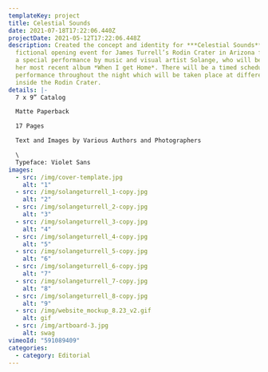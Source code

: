 ```yaml
---
templateKey: project
title: Celestial Sounds
date: 2021-07-18T17:22:06.440Z
projectDate: 2021-05-12T17:22:06.448Z
description: Created the concept and identity for ***Celestial Sounds*** - a
  fictional opening event for James Turrell’s Rodin Crater in Arizona featuring
  a special performance by music and visual artist Solange, who will be reviving
  her most recent album *When I get Home*. There will be a timed scheduled
  performance throughout the night which will be taken place at different spaces
  inside the Rodin Crater.
details: |-
  7 x 9” Catalog

  Matte Paperback

  17 Pages

  Text and Images by Various Authors and Photographers

  \
  Typeface: Violet Sans
images:
  - src: /img/cover-template.jpg
    alt: "1"
  - src: /img/solangeturrell_1-copy.jpg
    alt: "2"
  - src: /img/solangeturrell_2-copy.jpg
    alt: "3"
  - src: /img/solangeturrell_3-copy.jpg
    alt: "4"
  - src: /img/solangeturrell_4-copy.jpg
    alt: "5"
  - src: /img/solangeturrell_5-copy.jpg
    alt: "6"
  - src: /img/solangeturrell_6-copy.jpg
    alt: "7"
  - src: /img/solangeturrell_7-copy.jpg
    alt: "8"
  - src: /img/solangeturrell_8-copy.jpg
    alt: "9"
  - src: /img/website_mockup_8.23_v2.gif
    alt: gif
  - src: /img/artboard-3.jpg
    alt: swag
vimeoId: "591089409"
categories:
  - category: Editorial
---
```

